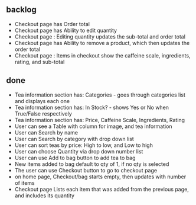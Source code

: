 ## backlog ##

* Checkout page has Order total
* Checkout page has Ability to edit quantity
* Checkout page : Editing quantity updates the sub-total and order total
* Checkout page has Ability to remove a product, which then updates the order total
* Checkout page : Items in checkout show the caffeine scale, ingredients, rating, and sub-total

## done ##

* Tea information section has: Categories - goes through categories list and displays each one
* Tea information section has: In Stock? - shows Yes or No when True/False respectively
* Tea information section has: Price, Caffeine Scale, Ingredients, Rating
* User can see a Table with column for image, and tea information
* User can Search by name
* User can Search by category with drop down list
* User can sort teas by price: High to low, and Low to high
* User can choose Quantity via drop down number list
* User can use Add to bag button to add tea to bag
* New items added to bag default to qty of 1, if no qty is selected
* The user can use Checkout button to go to checkout page
* on home page, Checkout/bag starts empty, then updates with number of items
* Checkout page Lists each item that was added from the previous page, and includes its quantity
